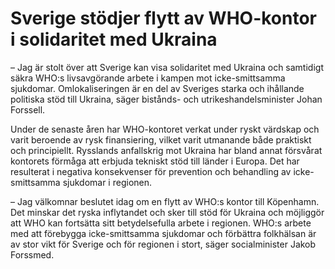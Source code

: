 # Sverige stödjer flytt av WHO-kontor i solidaritet med Ukraina

– Jag är stolt över att Sverige kan visa solidaritet med Ukraina och samtidigt säkra WHO:s livsavgörande arbete i kampen mot icke-smittsamma sjukdomar. Omlokaliseringen är en del av Sveriges starka och ihållande politiska stöd till Ukraina, säger bistånds- och utrikeshandelsminister Johan Forssell.

Under de senaste åren har WHO-kontoret verkat under ryskt värdskap och varit beroende av rysk finansiering, vilket varit utmanande både praktiskt och principiellt. Rysslands anfallskrig mot Ukraina har bland annat försvårat kontorets förmåga att erbjuda tekniskt stöd till länder i Europa. Det har resulterat i negativa konsekvenser för prevention och behandling av icke-smittsamma sjukdomar i regionen.

– Jag välkomnar beslutet idag om en flytt av WHO:s kontor till Köpenhamn. Det minskar det ryska inflytandet och sker till stöd för Ukraina och möjliggör att WHO kan fortsätta sitt betydelsefulla arbete i regionen. WHO:s arbete med att förebygga icke-smittsamma sjukdomar och förbättra folkhälsan är av stor vikt för Sverige och för regionen i stort, säger socialminister Jakob Forssmed.
